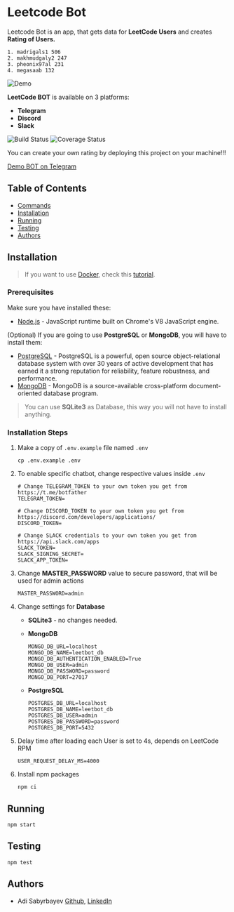 # Leetcode Bot
Leetcode Bot is an app, that gets data for **LeetCode Users** and creates **Rating of Users.**

```
1. madrigals1 506
2. makhmudgaly2 247
3. pheonix97al 231
4. megasaab 132
```

![Demo](https://i.imgur.com/tdg7Wwr.png)

**LeetCode BOT** is available on 3 platforms:
- **Telegram**
- **Discord**
- **Slack**

![Build Status](https://travis-ci.org/madrigals1/leetcode_bot.svg?branch=master)
![Coverage Status](https://coveralls.io/repos/github/madrigals1/leetcode_bot/badge.svg?branch=master)

You can create your own rating by deploying this project on your machine!!!

[Demo BOT on Telegram](https://t.me/dalbbot)

## Table of Contents

- [Commands](docs/Commands.md)
- [Installation](#Installation)
- [Running](#Running)
- [Testing](#Testing)
- [Authors](#Authors)

## Installation

> If you want to use [Docker](https://www.docker.com/), check this [tutorial](/docs/README-Docker.md).

### Prerequisites

Make sure you have installed these:

- [Node.js](https://nodejs.org/en/) - JavaScript runtime built on Chrome's V8 JavaScript engine.

(Optional) If you are going to use **PostgreSQL** or **MongoDB**, you will have to install them:
- [PostgreSQL](https://www.postgresql.org/) - PostgreSQL is a powerful, open source object-relational database system with over 30 years of active development that has earned it a strong reputation for reliability, feature robustness, and performance.
- [MongoDB](https://www.mongodb.com/) - MongoDB is a source-available cross-platform document-oriented database program.

> You can use **SQLite3** as Database, this way you will not have to install anything.

### Installation Steps

1. Make a copy of `.env.example` file named `.env`

    ```shell script
    cp .env.example .env
    ```

2. To enable specific chatbot, change respective values inside `.env`

    ```dotenv
    # Change TELEGRAM_TOKEN to your own token you get from https://t.me/botfather
    TELEGRAM_TOKEN=

    # Change DISCORD_TOKEN to your own token you get from https://discord.com/developers/applications/
    DISCORD_TOKEN=
    
    # Change SLACK credentials to your own token you get from https://api.slack.com/apps
    SLACK_TOKEN=
    SLACK_SIGNING_SECRET=
    SLACK_APP_TOKEN=
    ```

3. Change **MASTER_PASSWORD** value to secure password, that will be used for admin actions

    ```dotenv
    MASTER_PASSWORD=admin
    ```

4. Change settings for **Database**

    - **SQLite3** - no changes needed.

    - **MongoDB**
        ```dotenv
        MONGO_DB_URL=localhost
        MONGO_DB_NAME=leetbot_db
        MONGO_DB_AUTHENTICATION_ENABLED=True
        MONGO_DB_USER=admin
        MONGO_DB_PASSWORD=password
        MONGO_DB_PORT=27017
        ```

    - **PostgreSQL**
        ```
        POSTGRES_DB_URL=localhost
        POSTGRES_DB_NAME=leetbot_db
        POSTGRES_DB_USER=admin
        POSTGRES_DB_PASSWORD=password
        POSTGRES_DB_PORT=5432
        ```

5. Delay time after loading each User is set to 4s, depends on LeetCode RPM

    ```dotenv
    USER_REQUEST_DELAY_MS=4000
    ```

6. Install npm packages

    ```
    npm ci
    ```

## Running

```
npm start
```

## Testing

```
npm test
```

## Authors
- Adi Sabyrbayev [Github](https://github.com/madrigals1), [LinkedIn](https://www.linkedin.com/in/madrigals1/)
